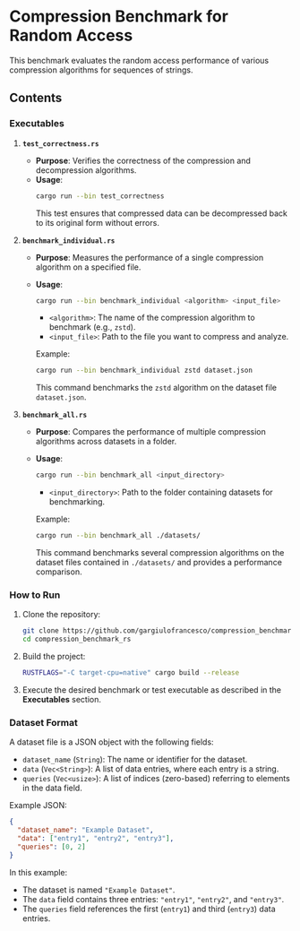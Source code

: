 # Compression Benchmark for Random Access

This benchmark evaluates the random access performance of various compression algorithms for sequences of strings.

## Contents

### Executables

1. **`test_correctness.rs`**
   - **Purpose**: Verifies the correctness of the compression and decompression algorithms.
   - **Usage**:
     ```bash
     cargo run --bin test_correctness
     ```
     This test ensures that compressed data can be decompressed back to its original form without errors.

2. **`benchmark_individual.rs`**
   - **Purpose**: Measures the performance of a single compression algorithm on a specified file.
   - **Usage**:
     ```bash
     cargo run --bin benchmark_individual <algorithm> <input_file>
     ```
     - `<algorithm>`: The name of the compression algorithm to benchmark (e.g., `zstd`).
     - `<input_file>`: Path to the file you want to compress and analyze.

     Example:
     ```bash
     cargo run --bin benchmark_individual zstd dataset.json
     ```
     This command benchmarks the `zstd` algorithm on the dataset file `dataset.json`.

3. **`benchmark_all.rs`**
   - **Purpose**: Compares the performance of multiple compression algorithms across datasets in a folder.
   - **Usage**:
     ```bash
     cargo run --bin benchmark_all <input_directory>
     ```
     - `<input_directory>`: Path to the folder containing datasets for benchmarking.

     Example:
     ```bash
     cargo run --bin benchmark_all ./datasets/
     ```
     This command benchmarks several compression algorithms on the dataset files contained in `./datasets/` and provides a performance comparison.

### How to Run

1. Clone the repository:
   ```bash
   git clone https://github.com/gargiulofrancesco/compression_benchmark_rs
   cd compression_benchmark_rs
   ```

2. Build the project:
   ```bash
   RUSTFLAGS="-C target-cpu=native" cargo build --release
   ```

3. Execute the desired benchmark or test executable as described in the **Executables** section.

### Dataset Format

A dataset file is a JSON object with the following fields:

- `dataset_name` (`String`): The name or identifier for the dataset.
- `data` (`Vec<String>`): A list of data entries, where each entry is a string.
- `queries` (`Vec<usize>`): A list of indices (zero-based) referring to elements in the data field.

Example JSON:

```json
{
  "dataset_name": "Example Dataset",
  "data": ["entry1", "entry2", "entry3"],
  "queries": [0, 2]
}
```

In this example:

- The dataset is named `"Example Dataset"`.
- The `data` field contains three entries: `"entry1"`, `"entry2"`, and `"entry3"`.
- The `queries` field references the first (`entry1`) and third (`entry3`) data entries.